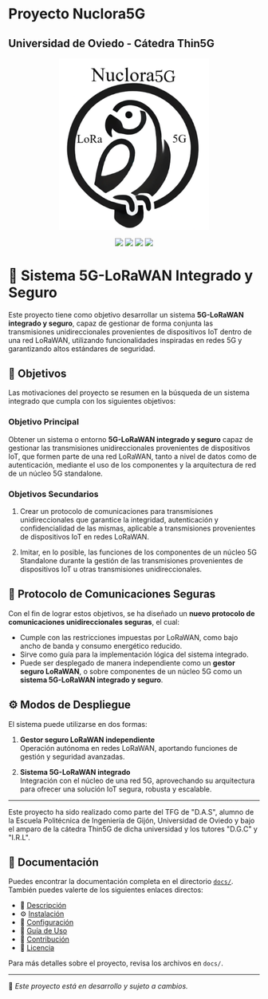 # Proyecto Nuclora5G
## Universidad de Oviedo - Cátedra Thin5G

<p align="center">
  <img src="nuclora5G_logo.png" alt="Mi Logo" width="300">
</p>

<p align="center">
  <img src="https://img.shields.io/badge/Python-3.9%2B-blue?style=for-the-badge&logo=python">
  <img src="https://img.shields.io/badge/LoRaWAN-IoT-green?style=for-the-badge&logo=wifi">
  <img src="https://img.shields.io/badge/5G-IOT Integration-steelblue?style=for-the-badge&logo=globe">
  <img src="https://img.shields.io/badge/Versión-1.0.0-brightgreen?style=for-the-badge">
</p>

# 📡 Sistema 5G-LoRaWAN Integrado y Seguro

Este proyecto tiene como objetivo desarrollar un sistema **5G-LoRaWAN integrado y seguro**, capaz de gestionar de forma conjunta las transmisiones unidireccionales provenientes de dispositivos IoT dentro de una red LoRaWAN, utilizando funcionalidades inspiradas en redes 5G y garantizando altos estándares de seguridad.

## 🎯 Objetivos

Las motivaciones del proyecto se resumen en la búsqueda de un sistema integrado que cumpla con los siguientes objetivos:

### Objetivo Principal

Obtener un sistema o entorno **5G-LoRaWAN integrado y seguro** capaz de gestionar las transmisiones unidireccionales provenientes de dispositivos IoT, que formen parte de una red LoRaWAN, tanto a nivel de datos como de autenticación, mediante el uso de los componentes y la arquitectura de red de un núcleo 5G standalone.

### Objetivos Secundarios

1. Crear un protocolo de comunicaciones para transmisiones unidireccionales que garantice la integridad, autenticación y confidencialidad de las mismas, aplicable a transmisiones provenientes de dispositivos IoT en redes LoRaWAN.

2. Imitar, en lo posible, las funciones de los componentes de un núcleo 5G Standalone durante la gestión de las transmisiones provenientes de dispositivos IoT u otras transmisiones unidireccionales.

## 🔐 Protocolo de Comunicaciones Seguras

Con el fin de lograr estos objetivos, se ha diseñado un **nuevo protocolo de comunicaciones unidireccionales seguras**, el cual:

- Cumple con las restricciones impuestas por LoRaWAN, como bajo ancho de banda y consumo energético reducido.
- Sirve como guía para la implementación lógica del sistema integrado.
- Puede ser desplegado de manera independiente como un **gestor seguro LoRaWAN**, o sobre componentes de un núcleo 5G como un **sistema 5G-LoRaWAN integrado y seguro**.

## ⚙️ Modos de Despliegue

El sistema puede utilizarse en dos formas:

1. **Gestor seguro LoRaWAN independiente**  
   Operación autónoma en redes LoRaWAN, aportando funciones de gestión y seguridad avanzadas.

2. **Sistema 5G-LoRaWAN integrado**  
   Integración con el núcleo de una red 5G, aprovechando su arquitectura para ofrecer una solución IoT segura, robusta y escalable.

---

Este proyecto ha sido realizado como parte del TFG de "D.A.S", alumno de la Escuela Politécnica de Ingeniería de Gijón, Universidad de Oviedo y bajo el amparo de la cátedra Thin5G de dicha universidad y los tutores "D.G.C" y "I.R.L".

## 📖 Documentación

Puedes encontrar la documentación completa en el directorio [`docs/`](docs/). También puedes valerte de los siguientes enlaces directos:

- 📌 [Descripción](docs/descripcion.md)  
- ⚙️ [Instalación](docs/instalacion.md)  
- 🔧 [Configuración](docs/configuracion.md)  
- 🚀 [Guía de Uso](docs/uso.md)  
- 🤝 [Contribución](docs/contribucion.md)  
- 📜 [Licencia](docs/licencia.md)  

Para más detalles sobre el proyecto, revisa los archivos en `docs/`.

---

📌 *Este proyecto está en desarrollo y sujeto a cambios.*
